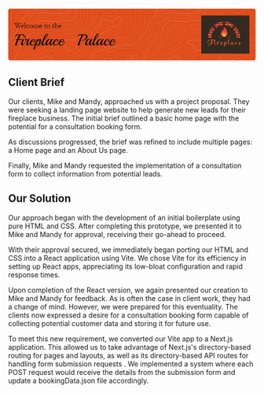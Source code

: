 ![Fireplace Palace](https://github.com/BenMaharjan/fireplace-palace/blob/main/public/assets/Fireplace%20Palace%20Banner.png)

## Client Brief

Our clients, Mike and Mandy, approached us with a project proposal. They were seeking a landing page website to help generate new leads for their fireplace business. The initial brief outlined a basic home page with the potential for a consultation booking form.

As discussions progressed, the brief was refined to include multiple pages: a Home page and an About Us page. 

Finally, Mike and Mandy requested the implementation of a consultation form to collect information from potential leads.

## Our Solution

Our approach began with the development of an initial boilerplate using pure HTML and CSS. After completing this prototype, we presented it to Mike and Mandy for approval, receiving their go-ahead to proceed.

With their approval secured, we immediately began porting our HTML and CSS into a React application using Vite. We chose Vite for its efficiency in setting up React apps, appreciating its low-bloat configuration and rapid response times.

Upon completion of the React version, we again presented our creation to Mike and Mandy for feedback. As is often the case in client work, they had a change of mind. However, we were prepared for this eventuality. The clients now expressed a desire for a consultation booking form capable of collecting potential customer data and storing it for future use.

To meet this new requirement, we converted our Vite app to a Next.js application. This allowed us to take advantage of Next.js's directory-based routing for pages and layouts, as well as its directory-based API routes for handling form submission requests . We implemented a system where each POST request would receive the details from the submission form and update a bookingData.json file accordingly.
